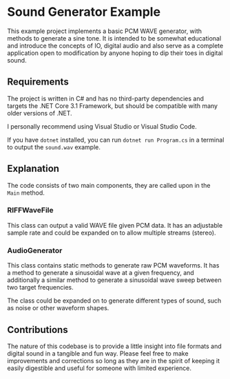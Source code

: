 ﻿# Sound Generator Example

This example project implements a basic PCM WAVE generator, with methods to
generate a sine tone. It is intended to be somewhat educational and introduce
the concepts of IO, digital audio and also serve as a complete application open
to modification by anyone hoping to dip their toes in digital sound.

## Requirements

The project is written in C# and has no third-party dependencies and targets
the .NET Core 3.1 Framework, but should be compatible with many older versions
of .NET.

I personally recommend using Visual Studio or Visual Studio Code.

If you have `dotnet` installed, you can run `dotnet run Program.cs` in a
terminal to output the `sound.wav` example.

## Explanation

The code consists of two main components, they are called upon in the `Main`
method.

### RIFFWaveFile

This class can output a valid WAVE file given PCM data. It has an adjustable
sample rate and could be expanded on to allow multiple streams (stereo).

### AudioGenerator

This class contains static methods to generate raw PCM waveforms. It has a
method to generate a sinusoidal wave at a given frequency, and additionally a
similar method to generate a sinusoidal wave sweep between two target
frequencies.

The class could be expanded on to generate different types of sound, such as
noise or other waveform shapes.

## Contributions

The nature of this codebase is to provide a little insight into file formats and
digital sound in a tangible and fun way. Please feel free to make improvements
and corrections so long as they are in the spirit of keeping it easily
digestible and useful for someone with limited experience.